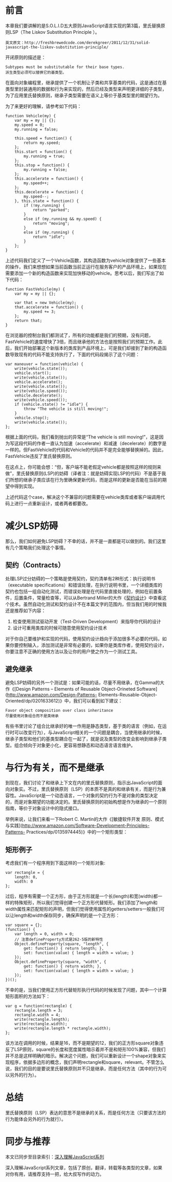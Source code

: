 

# 前言

本章我们要讲解的是S.O.L.I.D五大原则JavaScript语言实现的第3篇，里氏替换原则LSP（The Liskov Substitution
Principle ）。

    
    
    英文原文：http://freshbrewedcode.com/derekgreer/2011/12/31/solid-javascript-the-liskov-substitution-principle/

开闭原则的描述是：

    
    
    Subtypes must be substitutable for their base types.  
    派生类型必须可以替换它的基类型。 

在面向对象编程里，继承提供了一个机制让子类和共享基类的代码，这是通过在基类型里封装通用的数据和行为来实现的，然后已经及类型来声明更详细的子类型，为了应用里氏替换原则，继承子类型需要在语义上等价于基类型里的期望行为。

为了来更好的理解，请参考如下代码：

    
    
    function Vehicle(my) {  
        var my = my || {};  
        my.speed = 0;  
        my.running = false;  
      
        this.speed = function() {  
            return my.speed;  
        };  
        this.start = function() {  
            my.running = true;  
        };  
        this.stop = function() {  
            my.running = false;  
        };  
        this.accelerate = function() {  
            my.speed++;  
        };  
        this.decelerate = function() {  
            my.speed--;  
        }, this.state = function() {  
            if (!my.running) {  
                return "parked";  
            }  
            else if (my.running && my.speed) {  
                return "moving";  
            }  
            else if (my.running) {  
                return "idle";  
            }  
        };  
    }

上述代码我们定义了一个Vehicle函数，其构造函数为vehicle对象提供了一些基本的操作，我们来想想如果当前函数当前正运行在服务客户的产品环境上，如果现在需要添加一个新的构造函数来实现加快移动的vehicle。思考以后，我们写出了如下代码：

    
    
    function FastVehicle(my) {  
        var my = my || {};  
      
        var that = new Vehicle(my);  
        that.accelerate = function() {  
            my.speed += 3;  
        };  
        return that;  
    }

在浏览器的控制台我们都测试了，所有的功能都是我们的预期，没有问题，FastVehicle的速度增快了3倍，而且继承他的方法也是按照我们的预期工作。此后，我们开始部署这个新版本的类库到产品环境上，可是我们却接到了新的构造函数导致现有的代码不能支持执行了，下面的代码段揭示了这个问题：

    
    
    var maneuver = function(vehicle) {  
        write(vehicle.state());  
        vehicle.start();  
        write(vehicle.state());  
        vehicle.accelerate();  
        write(vehicle.state());  
        write(vehicle.speed());  
        vehicle.decelerate();  
        write(vehicle.speed());  
        if (vehicle.state() != "idle") {  
            throw "The vehicle is still moving!";  
        }  
        vehicle.stop();  
        write(vehicle.state());  
    };

根据上面的代码，我们看到抛出的异常是“The vehicle is still
moving!”，这是因为写这段代码的作者一直认为加速（accelerate）和减速（decelerate）的数字是一样的。但FastVehicle的代码和Vehicle的代码并不是完全能够替换掉的。因此，FastVehicle违反了里氏替换原则。

在这点上，你可能会想：“但，客户端不能老假定vehicle都是按照这样的规则来做”，里氏替换原则(LSP)的妨碍（译者注：就是妨碍实现LSP的代码）不是基于我们所想的继承子类应该在行为里确保更新代码，而是这样的更新是否能在当前的期望中得到实现。

上述代码这个case，解决这个不兼容的问题需要在vehicle类库或者客户端调用代码上进行一点重新设计，或者两者都要改。

# 减少LSP妨碍

那么，我们如何避免LSP妨碍？不幸的话，并不是一直都是可以做到的。我们这里有几个策略我们处理这个事情。

## **契约（Contracts）**

处理LSP过分妨碍的一个策略是使用契约，契约清单有2种形式：执行说明书（executable
specifications）和错误处理，在执行说明书里，一个详细类库的契约也包括一组自动化测试，而错误处理是在代码里直接处理的，例如在前置条件，后置条件，常量检查等，可以从Bertrand
Miller的大作《[契约设计](http://en.wikipedia.org/wiki/Design_by_contract)》中查看这个技术。虽然自动化测试和契约设计不在本篇文字的范围内，但当我们用的时候我还是推荐如下内容：

  1. 检查使用测试驱动开发（Test-Driven Development）来指导你代码的设计
  2. 设计可重用类库的时候可随意使用契约设计技术

对于你自己要维护和实现的代码，使用契约设计趋向于添加很多不必要的代码，如果你要控制输入，添加测试是非常有必要的，如果你是类库作者，使用契约设计，你要注意不正确的使用方法以及让你的用户使之作为一个测试工具。

## **避免继承**

避免LSP妨碍的另外一个测试是：如果可能的话，尽量不用继承，在Gamma的大作《[Design Patterns – Elements of
Reusable Object-Orineted Software](http://www.amazon.com/Design-Patterns-
Elements-Reusable-Object-Oriented/dp/0201633612)》中，我们可以看到如下建议：

    
    
    Favor object composition over class inheritance  
    尽量使用对象组合而不是类继承

有些书里讨论了组合比继承好的唯一作用是静态类型，基于类的语言（例如，在运行时可以改变行为），与JavaScript相关的一个问题是耦合，当使用继承的时候，继承子类型和他们的基类型耦合在一起了，就是说及类型的改变会影响到继承子类型。组合倾向于对象更小化，更容易想静态和动态语言语言维护。

# 与行为有关，而不是继承

到现在，我们讨论了和继承上下文在内的里氏替换原则，指示出JavaScript的面向对象实。不过，里氏替换原则（LSP）的本质不是真的和继承有关，而是行为兼容性。JavaScript是一个动态语言，一个对象的契约行为不是对象的类型决定的，而是对象期望的功能决定的。里氏替换原则的初始构想是作为继承的一个原则指南，等价于对象设计中的隐式接口。

举例来说，让我们来看一下Robert C. Martin的大作《[敏捷软件开发
原则、模式与实践](http://www.amazon.com/Software-Development-Principles-Patterns-
Practices/dp/0135974445)》中的一个矩形类型：

## **矩形例子**

考虑我们有一个程序用到下面这样的一个矩形对象:

    
    
    var rectangle = {  
        length: 0,  
        width: 0  
    };

过后，程序有需要一个正方形，由于正方形就是一个长(length)和宽(width)都一样的特殊矩形，所以我们觉得创建一个正方形代替矩形。我们添加了length和width属性来匹配矩形的声明，但我们觉得使用属性的getters/setters一般我们可以让length和width保存同步，确保声明的是一个正方形：

    
    
    var square = {};  
    (function() {  
        var length = 0, width = 0;  
        // 注意defineProperty方式是262-5版的新特性  
        Object.defineProperty(square, "length", {  
            get: function() { return length; },  
            set: function(value) { length = width = value; }  
        });  
        Object.defineProperty(square, "width", {  
            get: function() { return width; },  
            set: function(value) { length = width = value; }  
        });  
    })();

不幸的是，当我们使用正方形代替矩形执行代码的时候发现了问题，其中一个计算矩形面积的方法如下：

    
    
    var g = function(rectangle) {  
        rectangle.length = 3;  
        rectangle.width = 4;  
        write(rectangle.length);  
        write(rectangle.width);  
        write(rectangle.length * rectangle.width);  
    };

该方法在调用的时候，结果是16，而不是期望的12，我们的正方形square对象违反了LSP原则，square的长度和宽度属性暗示着并不是和矩形100%兼容，但我们并不总是这样明确的暗示。解决这个问题，我们可以重新设计一个shape对象来实现程序，依据多边形的概念，我们声明rectangle和square，relevant。不管怎么说，我们的目的是要说里氏替换原则并不只是继承，而是任何方法（其中的行为可以另外的行为）。

# 总结

里氏替换原则（LSP）表达的意思不是继承的关系，而是任何方法（只要该方法的行为能体会另外的行为就行）。

# 同步与推荐

本文已同步至目录索引：[深入理解JavaScript系列](http://www.cnblogs.com/TomXu/archive/2011/12/15/2288411.html)

深入理解JavaScript系列文章，包括了原创，翻译，转载等各类型的文章，如果对你有用，请推荐支持一把，给大叔写作的动力。

